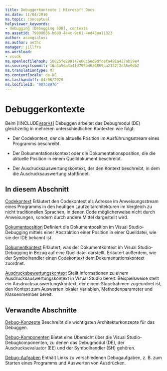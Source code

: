 ```yaml
---
title: Debuggerkontexte | Microsoft Docs
ms.date: 11/04/2016
ms.topic: conceptual
helpviewer_keywords:
- debugging [Debugging SDK], contexts
ms.assetid: 79808036-b680-4e4c-9c61-4ed43aa11323
author: acangialosi
ms.author: anthc
manager: jillfra
ms.workload:
- vssdk
ms.openlocfilehash: 56825fe299147e60c5ed9dfcefa491a427ab59e4
ms.sourcegitcommit: 16a4a5da4a4fd795b46a0869ca2152f2d36e6db2
ms.translationtype: MT
ms.contentlocale: de-DE
ms.lasthandoff: 04/06/2020
ms.locfileid: "80738976"
---
```

# <a name="debugger-contexts"></a>Debuggerkontexte
Beim [!INCLUDE[vsprvs](../../code-quality/includes/vsprvs_md.md)] Debuggen arbeitet das Debugmodul (DE) gleichzeitig in mehreren unterschiedlichen Kontexten wie folgt:

- Der Codekontext, der die aktuelle Position im Ausführungsstream eines Programms beschreibt.

- Der Dokumentationskontext oder die Dokumentationsposition, die die aktuelle Position in einem Quelldokument beschreibt.

- Der Ausdrucksauswertungskontext, der den Kontext beschreibt, in dem die Ausdrucksauswertung stattfindet.

## <a name="in-this-section"></a>In diesem Abschnitt
 [Codekontext](../../extensibility/debugger/code-context.md) Erläutert den Codekontext als Adresse im Anweisungsstream eines Programms in den heutigen Laufzeitarchitekturen im Vergleich zu nicht traditionellen Sprachen, in denen Code möglicherweise nicht durch Anweisungen, sondern durch andere Mittel dargestellt wird.

 [Dokumentposition](../../extensibility/debugger/document-position.md) Definiert die Dokumentposition im Visual Studio-Debugging mittels einer Abstraktion einer Position in einer Quelldatei, wie sie der IDE bekannt ist.

 [Dokumentkontext](../../extensibility/debugger/document-context.md) Erläutert, was der Dokumentkontext im Visual Studio-Debugging in Bezug auf eine Quelldatei darstellt. Erläutert außerdem, wie der Symbolhandler einen Codekontext dem Dokumentationskontext zuordnet.

 [Ausdrucksbewertungskontext](../../extensibility/debugger/expression-evaluation-context.md) Stellt Informationen zu einem Ausdrucksauswertungskontext in Visual Studio bereit. Beispielsweise stellt ein Ausdrucksauswertungskontext, der einem Stapelrahmen zugeordnet ist, den Kontext zum Auswerten lokaler Variablen, Methodenparameter und Klassenmember bereit.

## <a name="related-sections"></a>Verwandte Abschnitte
 [Debug-Konzepte](../../extensibility/debugger/debugger-concepts.md) Beschreibt die wichtigsten Architekturkonzepte für das Debuggen.

 [Debug-Komponenten](../../extensibility/debugger/debugger-components.md) Bietet eine Übersicht über die Visual Studio-Debugkomponenten, zu denen das Debugmodul (DE), der Ausdrucksevaluator (EE) und der Symbolhandler (SH) gehören.

 [Debug-Aufgaben](../../extensibility/debugger/debugging-tasks.md) Enthält Links zu verschiedenen Debugaufgaben, z. B. zum Starten eines Programms und Auswerten von Ausdrücken.
